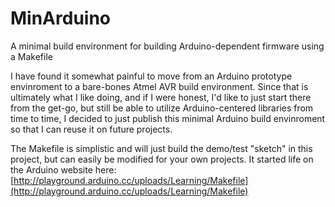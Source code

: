 # MinArduino
A minimal build environment for building Arduino-dependent firmware using a Makefile

I have found it somewhat painful to move from an Arduino prototype envinroment to a bare-bones
Atmel AVR build environment.  Since that is ultimately what I like doing, and if I were honest,
I'd like to just start there from the get-go, but still be able to utilize Arduino-centered
libraries from time to time, I decided to just publish this minimal Arduino build envinroment
so that I can reuse it on future projects.

The Makefile is simplistic and will just build the demo/test "sketch" in this project, but can
easily be modified for your own projects.  It started life on the Arduino website here: 
[http://playground.arduino.cc/uploads/Learning/Makefile](http://playground.arduino.cc/uploads/Learning/Makefile)
